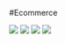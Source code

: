 #Ecommerce

![](https://github.com/abhishek-shivale/Ecommerce/blob/master/screenshot/Screenshot%20from%202024-02-23%2010-20-22.png)
![](https://github.com/abhishek-shivale/Ecommerce/blob/master/screenshot/Screenshot%20from%202024-02-23%2010-20-42.png)
![](https://github.com/abhishek-shivale/Ecommerce/blob/master/screenshot/Screenshot%20from%202024-02-23%2010-20-47.png)
![](https://github.com/abhishek-shivale/Ecommerce/blob/master/screenshot/Screenshot%20from%202024-02-23%2010-21-11.png)
